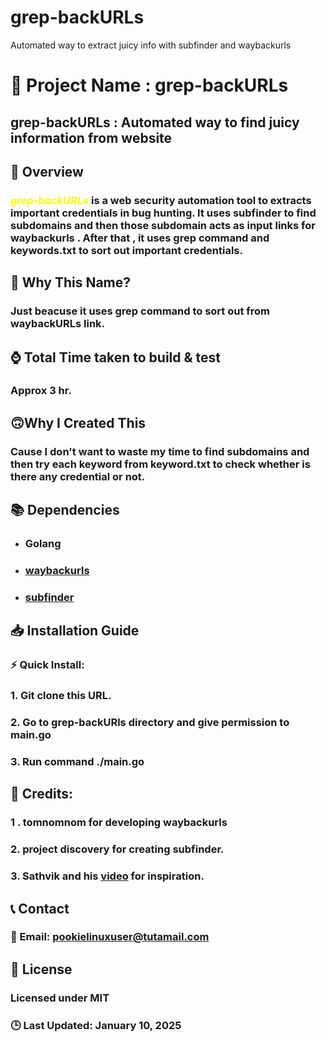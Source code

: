 # grep-backURLs
Automated way to extract juicy info with subfinder and waybackurls

🚀 Project Name : grep-backURLs
===============

## grep-backURLs : Automated way to find juicy information from website 

## 📌 Overview


### <span style="color:yellow"> *_grep-backURLs_* </span> is a web security automation tool to extracts important credentials in bug hunting. It uses subfinder to find subdomains and then those subdomain acts as input links for waybackurls . After that , it uses grep command and keywords.txt to sort out important credentials.

## 🤔 Why This Name?

### Just beacuse it uses grep command to sort out from waybackURLs link.


## ⌚ Total Time taken to build & test

### Approx 3 hr.

## 🙃Why I Created This

### Cause I don't want to waste my time to find subdomains and then try each keyword from keyword.txt to check whether is there any credential or not. 

## 📚 Dependencies

* ### Golang
* ### [waybackurls](https://github.com/tomnomnom/waybackurls)
* ### [subfinder](https://github.com/projectdiscovery/subfinder)

## 📥 Installation Guide

### ⚡ Quick Install:

### 1. Git clone this URL.
### 2. Go to grep-backURls directory and give permission to main.go
### 3. Run command ./main.go

## 💓 Credits:
 

### 1 . tomnomnom for developing waybackurls
### 2.  project discovery for creating subfinder.
### 3. Sathvik and his [video](https://www.youtube.com/watch?v=lp4Do_VIwzw)  for inspiration. 



## 📞 Contact

### 📧 Email: pookielinuxuser@tutamail.com


## 📄 License

### Licensed under **MIT**

### 🕒 Last Updated: January 10, 2025 
